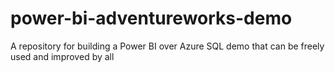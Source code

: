 # power-bi-adventureworks-demo
A repository for building a Power BI over Azure SQL demo that can be freely used and improved by all
